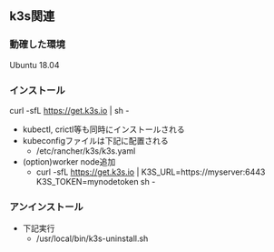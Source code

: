 ## k3s関連

### 動確した環境

Ubuntu 18.04

### インストール

curl -sfL https://get.k3s.io | sh -
* kubectl, crictl等も同時にインストールされる
* kubeconfigファイルは下記に配置される
  * /etc/rancher/k3s/k3s.yaml
* (option)worker node追加
  * curl -sfL https://get.k3s.io | K3S_URL=https://myserver:6443 K3S_TOKEN=mynodetoken sh -

### アンインストール

* 下記実行
  * /usr/local/bin/k3s-uninstall.sh